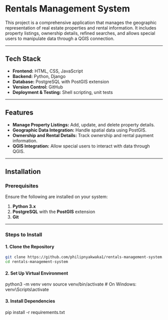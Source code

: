 # Rentals Management System

This project is a comprehensive application that manages the geographic representation of real estate properties and rental information. It includes property listings, ownership details, refined searches, and allows special users to manipulate data through a QGIS connection.

---

## Tech Stack

- **Frontend:** HTML, CSS, JavaScript
- **Backend:** Python, Django
- **Database:** PostgreSQL with PostGIS extension
- **Version Control:** GitHub
- **Deployment & Testing:** Shell scripting, unit tests

---

## Features

- **Manage Property Listings:** Add, update, and delete property details.
- **Geographic Data Integration:** Handle spatial data using PostGIS.
- **Ownership and Rental Details:** Track ownership and rental payment information.
- **QGIS Integration:** Allow special users to interact with data through QGIS.

---

## Installation

### Prerequisites

Ensure the following are installed on your system:

1. **Python 3.x**
2. **PostgreSQL** with the **PostGIS** extension
3. **Git**

---

### Steps to Install

#### 1. Clone the Repository
```bash
git clone https://github.com/philipnyakwaka1/rentals-management-system.git
cd rentals-management-system
```
#### 2. Set Up Virtual Environment
python3 -m venv venv
source venv/bin/activate  # On Windows: venv\Scripts\activate

#### 3. Install Dependencies
pip install -r requirements.txt